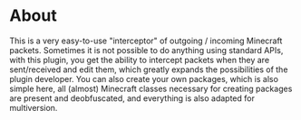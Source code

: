 #                                                                         About
This is a very easy-to-use "interceptor" of outgoing / incoming Minecraft packets.
Sometimes it is not possible to do anything using standard APIs, with this plugin, you get the ability to intercept packets when they are sent/received and edit them, which greatly expands the possibilities of the plugin developer. You can also create your own packages, which is also simple here, all (almost) Minecraft classes necessary for creating packages are present and deobfuscated, and everything is also adapted for multiversion.


